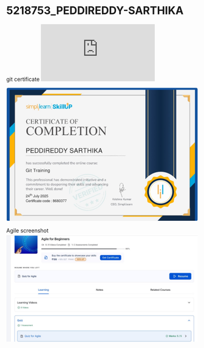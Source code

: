 # 5218753_PEDDIREDDY-SARTHIKA
git certificate 
![SARTHIKA git certificate](https://github.com/sarthika321/5218753_PEDDIREDDY-SARTHIKA/blob/main/SARTHIKA_GIT.pdf)


![git certificate](https://github.com/sarthika321/5218753_PEDDIREDDY-SARTHIKA/blob/main/SARTHIKA_Simpli%20learn.jpg)


Agile screenshot
![SARTHIKA Agile screenshot](https://github.com/sarthika321/5218753_PEDDIREDDY-SARTHIKA/blob/main/Agile_Screenshot_SARTHIKA%20.jpg)
